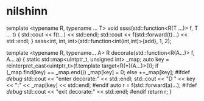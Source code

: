 # nilshinn
template <typename R, typename ... T>
void ssss(std::function<R(T ...)> f, T ... t)
{
  std::cout << f(t...) << std::endl;
  std::cout << f(std::forward<T>(t)...) << std::endl;
}
ssss<int, int, int>(std::function<int(int,int)>{add}, 1, 2);

  template <typename R, typename... A>
  R decorate(std::function<R(A...)> f, A... a)
  {
    static std::map<uintptr_t, unsigned int> _map;
    auto key = reinterpret_cast<uintptr_t>(f.template target<R(*)(A...)>());
    if (_map.find(key) == _map.end()) _map[key] = 0;
    else ++_map[key];
    #ifdef _debug_
    std::cout << "enter decorate:" << std::endl;
    std::cout << "D " << key << ":" << _map[key] << std::endl;
    #endif
    auto r = f(std::forward<A>(a)...);
    #ifdef _debug_
    std::cout << "exit decorate:" << std::endl;
    #endif
    return r;
  }
